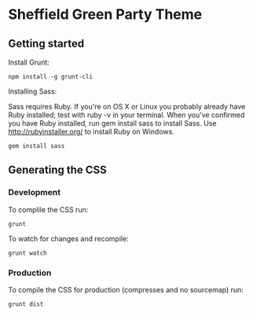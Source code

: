 # Sheffield Green Party Theme

## Getting started

Install Grunt:

```
npm install -g grunt-cli
```

Installing Sass:

Sass requires Ruby. If you're on OS X or Linux you probably already have Ruby installed; test with ruby -v in your terminal. When you've confirmed you have Ruby installed, run gem install sass to install Sass. Use http://rubyinstaller.org/ to install Ruby on Windows.

```
gem install sass
```


## Generating the CSS

### Development

To complile the CSS run:

```
grunt
```

To watch for changes and recompile:

```
grunt watch
```

### Production

To compile the CSS for production (compresses and no sourcemap) run:

```
grunt dist
```